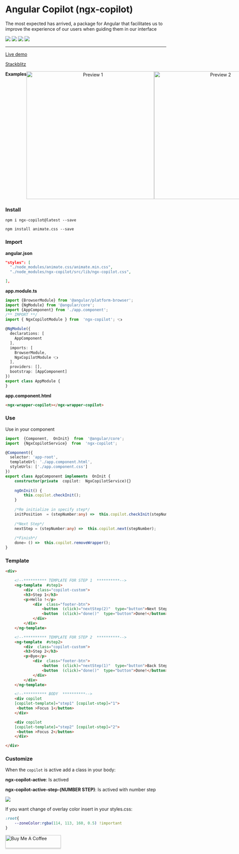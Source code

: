 
# Angular Copilot (ngx-copilot)

The most expected has arrived, a package for Angular that facilitates us to improve the experience of our users when guiding them in our interface

<img src="https://badgen.net/npm/dy/ngx-copilot" /> <img src="https://badgen.net/npm/v/ngx-copilot" />  <img src="https://img.shields.io/github/stars/leifermendez/ngx-copilot" /> <img src="https://img.shields.io/github/license/leifermendez/ngx-copilot" />

---

[Live demo](https://ngx-copilot.stackblitz.io/)

[Stackblitz](https://stackblitz.com/edit/ngx-copilot)

<p  align="center" style="display:flex;justify-content: space-between;width:100%;align-content: center;">
<b>Examples</b><br>
<img height="400" src="https://i.imgur.com/mMdMVjq.gif"  alt="Preview 1" />
<br>
<img height="400" src="https://i.imgur.com/HSWTgFq.gif"  alt="Preview 2" />	
</p>

### Install
`npm i ngx-copilot@latest --save`

`npm install animate.css --save`

### Import

__angular.json__

```json
"styles": [
  "./node_modules/animate.css/animate.min.css", 
  "./node_modules/ngx-copilot/src/lib/ngx-copilot.css",

],
```

__app.module.ts__

```typescript
import {BrowserModule} from '@angular/platform-browser';  
import {NgModule} from '@angular/core';  
import {AppComponent} from './app.component';  
/** IMPORT **/
import { NgxCopilotModule } from  'ngx-copilot'; 👈
  
@NgModule({  
  declarations: [  
    AppComponent  
  ],  
  imports: [  
    BrowserModule,  
	NgxCopilotModule 👈
  ],  
  providers: [],  
  bootstrap: [AppComponent]  
})  
export class AppModule {  
}
```
__app.component.html__
```html
<ngx-wrapper-copilot></ngx-wrapper-copilot>
```

### Use

Use in your component
```typescript
import  {Component,  OnInit}  from  '@angular/core'; 
import  {NgxCopilotService}  from  'ngx-copilot';

@Component({  
  selector: 'app-root',  
  templateUrl: './app.component.html',  
  styleUrls: ['./app.component.css']  
})  
export class AppComponent implements  OnInit {  
	constructor(private  copilot:  NgxCopilotService){}
	
	ngOnInit() {
		this.copilot.checkInit();
	}
	
	/*Re initialize in specify step*/
	initPosition  = (stepNumber:any) =>  this.copilot.checkInit(stepNumber);
	
	/*Next Step*/
	nextStep = (stepNumber:any) =>  this.copilot.next(stepNumber);
	
	/*Finish*/
	done= () =>  this.copilot.removeWrapper();
}
```

### Template
```html
<div>  

	<!--********** TEMPLATE FOR STEP 1  **********-->
	<ng-template  #step1>
		<div  class="copilot-custom">
		<h3>Step 1</h3>
		<p>Hello !</p>
			<div  class="footer-btn">
				<button  (click)="nextStep(2)"  type="button">Next Step 2!</button>
				<button  (click)="done()"  type="button">Done!</button>
			</div>
		</div>
	</ng-template>

	<!--********** TEMPLATE FOR STEP 2  **********-->
	<ng-template  #step2>
		<div  class="copilot-custom">
		<h3>Step 2</h3>
		<p>Bye</p>
			<div  class="footer-btn">
				<button  (click)="nextStep(1)"  type="button">Back Step 1!</button>
				<button  (click)="done()"  type="button">Done!</button>
			</div>
		</div>
	</ng-template>

	<!--********** BODY  **********-->	
	<div copilot
	[copilot-template]="step1" [copilot-step]="1">
	 <button >Focus 1</button>
	</div>

	<div copilot
	[copilot-template]="step2" [copilot-step]="2">
	 <button >Focus 2</button>
	</div>

</div>
```
### Customize

When the `copilot` is active add a class in your body:

__ngx-copilot-active__: Is actived

__ngx-copilot-active-step-(NUMBER STEP)__: Is actived with number step

![](https://i.imgur.com/zqMXbE8.png)

If you want change of overlay color insert in your styles.css: 
```css
:root{
	--zoneColor:rgba(114, 113, 160, 0.5) !important
}
```
<a href="https://www.buymeacoffee.com/leifermendez" target="_blank"><img src="https://www.buymeacoffee.com/assets/img/custom_images/orange_img.png" alt="Buy Me A Coffee" style="height: 41px !important;width: 174px !important;box-shadow: 0px 3px 2px 0px rgba(190, 190, 190, 0.5) !important;-webkit-box-shadow: 0px 3px 2px 0px rgba(190, 190, 190, 0.5) !important;" ></a>

